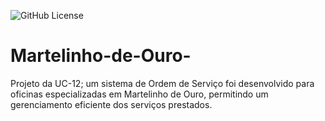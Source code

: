 ![GitHub License](https://img.shields.io/github/license/mmendoncamascarenha/Martelinho-de-Ouro-)


# Martelinho-de-Ouro-
Projeto da UC-12; um sistema de Ordem de Serviço foi desenvolvido para oficinas especializadas em Martelinho de Ouro, permitindo um gerenciamento eficiente dos serviços prestados.
